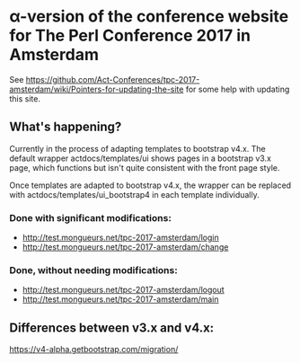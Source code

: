 ﻿# α-version of the conference website for The Perl Conference 2017 in Amsterdam

See https://github.com/Act-Conferences/tpc-2017-amsterdam/wiki/Pointers-for-updating-the-site for some help with updating this site.

## What's happening?

Currently in the process of adapting templates to bootstrap v4.x. The default wrapper actdocs/templates/ui shows pages in a bootstrap v3.x page, which functions but isn't quite consistent with the front page style.

Once templates are adapted to bootstrap v4.x, the wrapper can be replaced with actdocs/templates/ui_bootstrap4 in each template individually.

### Done with significant modifications:

  * http://test.mongueurs.net/tpc-2017-amsterdam/login
  * http://test.mongueurs.net/tpc-2017-amsterdam/change

### Done, without needing modifications:

  * http://test.mongueurs.net/tpc-2017-amsterdam/logout
  * http://test.mongueurs.net/tpc-2017-amsterdam/main

## Differences between v3.x and v4.x:

https://v4-alpha.getbootstrap.com/migration/